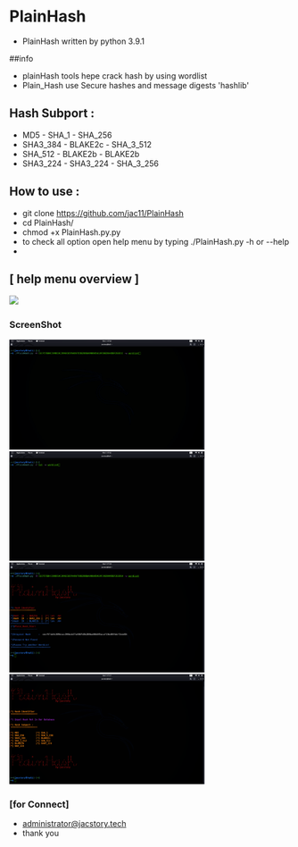# PlainHash
* PlainHash written by python 3.9.1

##info 
* plainHash tools hepe crack hash by using wordlist
* Plain_Hash use Secure hashes and message digests 'hashlib'
##  Hash Subport : 
* MD5  - SHA_1 - SHA_256
* SHA3_384 - BLAKE2c - SHA_3_512
* SHA_512  - BLAKE2b - BLAKE2b 
* SHA3_224 - SHA3_224  - SHA_3_256
## How to use :
* git clone https://github.com/jac11/PlainHash
* cd PlainHash/
* chmod +x PlainHash.py.py
* to check all  option open help menu by typing ./PlainHash.py -h or --help
* 
##  [ help menu overview ]
 <img src = "images/.png">

### ScreenShot
 <img src = "images/2.gif" width=350> <img src = "images/7.gif" width=350>  <img src = "images/3.png" width=350> <img src = "images/4.png" width=350>
  
### [for Connect]
* administrator@jacstory.tech
* thank you 
